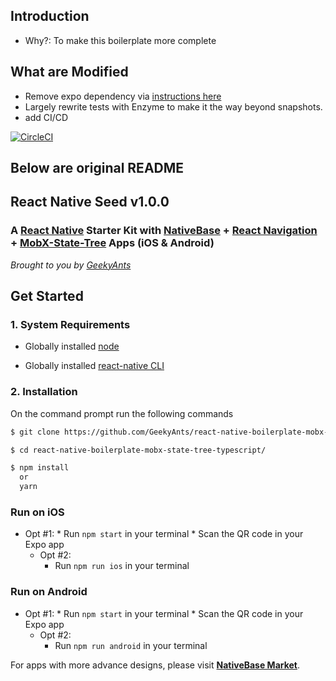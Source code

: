 
## Introduction
* Why?: To make this boilerplate more complete

## What are Modified
* Remove expo dependency via [instructions here](https://gitlab.com/applification/react-native-custom-fonts)
* Largely rewrite tests with Enzyme to make it the way beyond snapshots. 
* add CI/CD

[![CircleCI](https://circleci.com/gh/changtimwu/react-native-boilerplate-mobx-state-tree-typescript.svg?style=svg)](https://circleci.com/gh/changtimwu/react-native-boilerplate-mobx-state-tree-typescript)

Below are original README
----------------------------------------------------------------------------------------------------
## React Native Seed v1.0.0

### A [React Native](https://facebook.github.io/react-native/docs/getting-started.html) Starter Kit with [NativeBase](https://nativebase.io/) + [React Navigation](https://reactnavigation.org/) + [MobX-State-Tree](https://github.com/mobxjs/mobx-state-tree) Apps (iOS & Android)

*Brought to you by [GeekyAnts](https://geekyants.com/)*


## Get Started

### 1. System Requirements

* Globally installed [node](https://nodejs.org/en/)

* Globally installed [react-native CLI](https://facebook.github.io/react-native/docs/getting-started.html)


### 2. Installation

On the command prompt run the following commands

```sh
$ git clone https://github.com/GeekyAnts/react-native-boilerplate-mobx-state-tree-typescript.git

$ cd react-native-boilerplate-mobx-state-tree-typescript/

$ npm install
  or
  yarn
```

### Run on iOS

  * Opt #1:
		*	Run `npm start` in your terminal
		*	Scan the QR code in your Expo app
	*	Opt #2:
		*	Run `npm run ios` in your terminal

### Run on Android

  * Opt #1:
		*	Run `npm start` in your terminal
		*	Scan the QR code in your Expo app
	*	Opt #2:
		*	Run `npm run android` in your terminal


For apps with more advance designs, please visit **[NativeBase Market](https://market.nativebase.io/)**.
